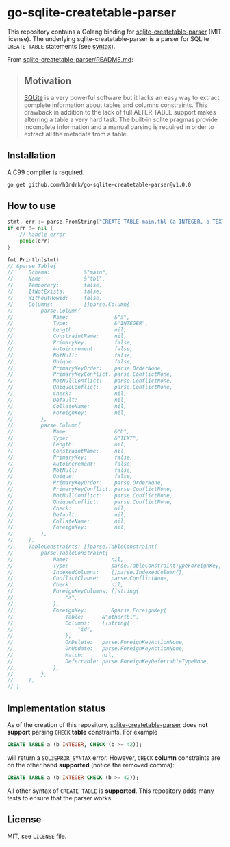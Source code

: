# go-sqlite-createtable-parser

This repository contains a Golang binding for [sqlite-createtable-parser](https://github.com/marcobambini/sqlite-createtable-parser) (MIT license). The underlying sqlite-createtable-parser is a parser for SQLite `CREATE TABLE` statements (see [syntax](https://www.sqlite.org/lang_createtable.html)).

From [sqlite-createtable-parser/README.md](https://github.com/marcobambini/sqlite-createtable-parser/blob/master/README.md):

> ## Motivation
> 
> [SQLite](https://www.sqlite.org/) is a very powerful software but it lacks an easy way to extract complete information about tables and columns constraints. This drawback in addition to the lack of full ALTER TABLE support makes alterring a table a very hard task. The built-in sqlite pragmas provide incomplete information and a manual parsing is required in order to extract all the metadata from a table.

## Installation

A C99 compiler is required.

```bash
go get github.com/h3ndrk/go-sqlite-createtable-parser@v1.0.0
```

## How to use

```go
stmt, err := parse.FromString("CREATE TABLE main.tbl (a INTEGER, b TEXT, FOREIGN KEY(a) REFERENCES othertbl(id))")
if err != nil {
    // handle error
    panic(err)
}

fmt.Println(stmt)
// &parse.Table{
//     Schema:           &"main",
//     Name:             &"tbl",
//     Temporary:        false,
//     IfNotExists:      false,
//     WithoutRowid:     false,
//     Columns:          []parse.Column{
//         parse.Column{
//             Name:               &"a",
//             Type:               &"INTEGER",
//             Length:             nil,
//             ConstraintName:     nil,
//             PrimaryKey:         false,
//             Autoincrement:      false,
//             NotNull:            false,
//             Unique:             false,
//             PrimaryKeyOrder:    parse.OrderNone,
//             PrimaryKeyConflict: parse.ConflictNone,
//             NotNullConflict:    parse.ConflictNone,
//             UniqueConflict:     parse.ConflictNone,
//             Check:              nil,
//             Default:            nil,
//             CollateName:        nil,
//             ForeignKey:         nil,
//         },
//         parse.Column{
//             Name:               &"b",
//             Type:               &"TEXT",
//             Length:             nil,
//             ConstraintName:     nil,
//             PrimaryKey:         false,
//             Autoincrement:      false,
//             NotNull:            false,
//             Unique:             false,
//             PrimaryKeyOrder:    parse.OrderNone,
//             PrimaryKeyConflict: parse.ConflictNone,
//             NotNullConflict:    parse.ConflictNone,
//             UniqueConflict:     parse.ConflictNone,
//             Check:              nil,
//             Default:            nil,
//             CollateName:        nil,
//             ForeignKey:         nil,
//         },
//     },
//     TableConstraints: []parse.TableConstraint{
//         parse.TableConstraint{
//             Name:              nil,
//             Type:              parse.TableConstraintTypeForeignKey,
//             IndexedColumns:    []parse.IndexedColumn{},
//             ConflictClause:    parse.ConflictNone,
//             Check:             nil,
//             ForeignKeyColumns: []string{
//                 "a",
//             },
//             ForeignKey:        &parse.ForeignKey{
//                 Table:      &"othertbl",
//                 Columns:    []string{
//                     "id",
//                 },
//                 OnDelete:   parse.ForeignKeyActionNone,
//                 OnUpdate:   parse.ForeignKeyActionNone,
//                 Match:      nil,
//                 Deferrable: parse.ForeignKeyDeferrableTypeNone,
//             },
//         },
//     },
// }
```

## Implementation status

As of the creation of this repository, [sqlite-createtable-parser](https://github.com/marcobambini/sqlite-createtable-parser) does **not support** parsing `CHECK` **table** constraints. For example

```sql
CREATE TABLE a (b INTEGER, CHECK (b >= 42));
```

will return a `SQL3ERROR_SYNTAX` error. However, `CHECK` **column** constraints are on the other hand **supported** (notice the removed comma):

```sql
CREATE TABLE a (b INTEGER CHECK (b >= 42));
```

All other syntax of `CREATE TABLE` is **supported**. This repository adds many tests to ensure that the parser works.

## License

MIT, see `LICENSE` file.
